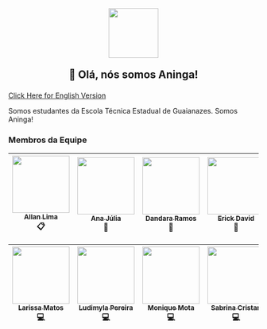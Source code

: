 <h2>
    <div align="center">
        <img src="https://imgur.com/GpA6x5c.png" width="100">
    </div>
    <p align="center">
        👋 Olá, nós somos Aninga!
    </p>
</h2>

[Click Here for English Version](https://github.com/aningaempresarial/.github/blob/master/profile/README_EN.md)

Somos estudantes da Escola Técnica Estadual de Guaianazes. Somos Aninga!

### Membros da Equipe

| [<div><img width=115 src="https://avatars.githubusercontent.com/u/65457284?v=4"><br><sub>Allan Lima</sub></div>][yotozangue] <div title="Gerente de Projetos">📋</div> | [<div><img width=115 src="https://avatars.githubusercontent.com/u/105178561?v=4"><br><sub>Ana Júlia</sub></div>][AnaJuLima2006] <div title="DBA">🎲</div> | [<div><img width=115 src="https://avatars.githubusercontent.com/u/112140354?v=4"><br><sub>Dandara Ramos</sub></div>][d1n4ara] <div title="DBA">🎲</div> | [<div><img width=115 src="https://avatars.githubusercontent.com/u/112183839?v=4"><br><sub>Erick David</sub></div>][erickDavi320] <div title="Analista">💾</div> | [<div><img width=115 src="https://avatars.githubusercontent.com/u/111600446?v=4"><br><sub>Isabel Souza</sub></div>][Isinha-s2] <div title="Tester">💿</div> |
| :---: | :---: | :---: | :---: | :---: |

| [<div><img width=115 src="https://avatars.githubusercontent.com/u/112142415?v=4"><br><sub>Larissa Matos</sub></div>][larissaesther] <div title="Front End">💻</div> | [<div><img width=115 src="https://avatars.githubusercontent.com/u/112169214?v=4"><br><sub>Ludimyla Pereira</sub></div>][alymidul] <div title="Back End">💻</div> | [<div><img width=115 src="https://avatars.githubusercontent.com/u/112184291?v=4"><br><sub>Monique Mota</sub></div>][PipoquinhaDoce] <div title="Front End">💻</div> | [<div><img width=115 src="https://avatars.githubusercontent.com/u/105254225?v=4"><br><sub>Sabrina Cristan</sub></div>][brininha] <div title="Gestor de Desenvolvimento">💻</div> |
| :---: | :---: | :---: | :---: |

<!-- [Membros] -->
[yotozangue]: https://github.com/yotozangue
[d1n4ara]: https://github.com/d1n4ara
[Isinha-s2]: https://github.com/Isinha-s2
[alymidul]: https://github.com/alymidul
[brininha]: https://github.com/brininha
[AnaJuLima2006]: https://github.com/AnaJuLima2006
[erickDavi320]: https://github.com/erickDavi320
[larissaesther]: https://github.com/larissaesther
[PipoquinhaDoce]: https://github.com/PipoquinhaDoce
